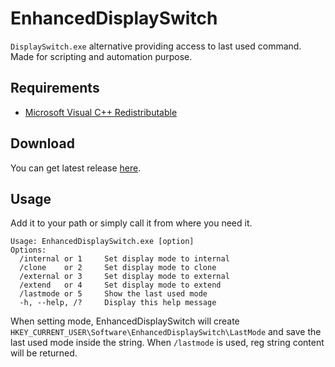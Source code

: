 # EnhancedDisplaySwitch

`DisplaySwitch.exe` alternative providing access to last used command.  
Made for scripting and automation purpose.

## Requirements

- [Microsoft Visual C++ Redistributable](https://aka.ms/vs/17/release/vc_redist.x64.exe)

## Download

You can get latest release [here](https://github.com/Odizinne/EnhancedDisplaySwitch/releases/latest).

## Usage

Add it to your path or simply call it from where you need it.

```
Usage: EnhancedDisplaySwitch.exe [option]
Options:
  /internal or 1     Set display mode to internal
  /clone    or 2     Set display mode to clone
  /external or 3     Set display mode to external
  /extend   or 4     Set display mode to extend
  /lastmode or 5     Show the last used mode
  -h, --help, /?     Display this help message
```

When setting mode, EnhancedDisplaySwitch will create `HKEY_CURRENT_USER\Software\EnhancedDisplaySwitch\LastMode` and save the last used mode inside the string.
When `/lastmode` is used, reg string content will be returned.

